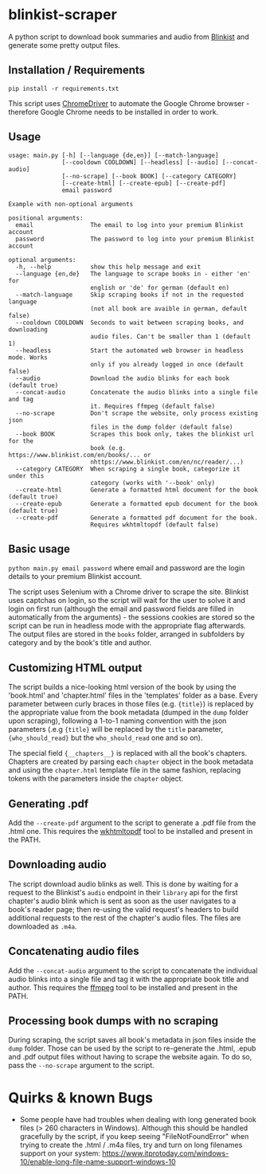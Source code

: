 # blinkist-scraper

A python script to download book summaries and audio from [Blinkist](https://www.blinkist.com/) and generate some pretty output files.

## Installation / Requirements

`pip install -r requirements.txt`

This script uses [ChromeDriver](chromedriver.chromium.org) to automate the Google Chrome browser - therefore Google Chrome needs to be installed in order to work.

## Usage

```text
usage: main.py [-h] [--language {de,en}] [--match-language]
               [--cooldown COOLDOWN] [--headless] [--audio] [--concat-audio]
               [--no-scrape] [--book BOOK] [--category CATEGORY]
               [--create-html] [--create-epub] [--create-pdf]
               email password                                              
                                                                              
Example with non-optional arguments                                           
                                                                              
positional arguments:                                                         
  email                The email to log into your premium Blinkist account    
  password             The password to log into your premium Blinkist account 
                                                                              
optional arguments:                                                           
  -h, --help           show this help message and exit
  --language {en,de}   The language to scrape books in - either 'en' for
                       english or 'de' for german (default en)
  --match-language     Skip scraping books if not in the requested language
                       (not all book are avaible in german, default false)
  --cooldown COOLDOWN  Seconds to wait between scraping books, and downloading
                       audio files. Can't be smaller than 1 (default 1)                  
  --headless           Start the automated web browser in headless mode. Works
                       only if you already logged in once (default false)                       
  --audio              Download the audio blinks for each book (default true)               
  --concat-audio       Concatenate the audio blinks into a single file and tag
                       it. Requires ffmpeg (default false)                                    
  --no-scrape          Don't scrape the website, only process existing json   
                       files in the dump folder (default false)
  --book BOOK          Scrapes this book only, takes the blinkist url for the
                       book (e.g. https://www.blinkist.com/en/books/... or
                       nhttps://www.blinkist.com/en/nc/reader/...)
  --category CATEGORY  When scraping a single book, categorize it under this
                       category (works with '--book' only)
  --create-html        Generate a formatted html document for the book (default true)        
  --create-epub        Generate a formatted epub document for the book (default true)       
  --create-pdf         Generate a formatted pdf document for the book.
                       Requires wkhtmltopdf (default false)                                   
```

## Basic usage
`python main.py email password` where email and password are the login details to your premium Blinkist account.

The script uses Selenium with a Chrome driver to scrape the site. Blinkist uses captchas on login, so the script will wait for the user to solve it and login on first run (although the email and password fields are filled in automatically from the arguments)  - the sessions cookies are stored so the script can be run in headless mode with the appropriate flag afterwards. The output files are stored in the `books` folder, arranged in subfolders by category and by the book's title and author.

## Customizing HTML output
The script builds a nice-looking html version of the book by using the 'book.html' and 'chapter.html' files in the 'templates' folder as a base. Every parameter between curly braces in those files (e.g. `{title}`) is replaced by the appropriate value from the book metadata (dumped in the `dump` folder upon scraping), following a 1-to-1 naming convention with the json parameters (.e.g `{title}` will be replaced by the `title` parameter, `{who_should_read}` but the `who_should_read` one and so on). 

The special field `{__chapters__}` is replaced with all the book's chapters. Chapters are created by parsing each `chapter` object in the book metadata and using the `chapter.html` template file in the same fashion, replacing tokens with the parameters inside the `chapter` object. 

## Generating .pdf
Add the `--create-pdf` argument to the script to generate a .pdf file from the .html one. This requires the [wkhtmltopdf](https://wkhtmltopdf.org/) tool to be installed and present in the PATH.

## Downloading audio
The script download audio blinks as well. This is done by waiting for a request to the Blinkist's `audio` endpoint in their `library` api for the first chapter's audio blink which is sent as soon as the user navigates to a book's reader page; then re-using the valid request's headers to build additional requests to the rest of the chapter's audio files. The files are downloaded as `.m4a`.

## Concatenating audio files
Add the `--concat-audio` argument to the script to concatenate the individual audio blinks into a single file and tag it with the appropriate book title and author. This requires the [ffmpeg](https://www.ffmpeg.org/) tool to be installed and present in the PATH.

## Processing book dumps with no scraping
During scraping, the script saves all book's metadata in json files inside the `dump` folder. Those can be used by the script to re-generate the .html, .epub and .pdf output files without having to scrape the website again. To do so, pass the `--no-scrape` argument to the script.

# Quirks & known Bugs
- Some people have had troubles when dealing with long generated book files (> 260 characters in Windows). Although this should be handled gracefully by the script, if you keep seeing "FileNotFoundError" when trying to create the .html / .m4a files, try and turn on long filenames support on your system: https://www.itprotoday.com/windows-10/enable-long-file-name-support-windows-10
